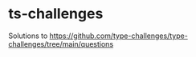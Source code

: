 # ts-challenges
Solutions to https://github.com/type-challenges/type-challenges/tree/main/questions
